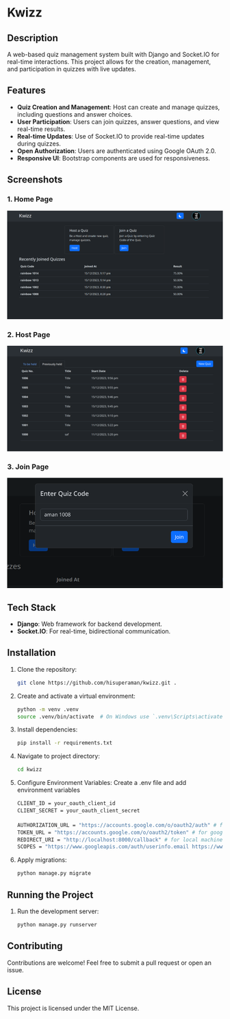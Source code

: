 # Kwizz

## Description

A web-based quiz management system built with Django and Socket.IO for real-time interactions. This project allows for the creation, management, and participation in quizzes with live updates.

## Features

- **Quiz Creation and Management**: Host can create and manage quizzes, including questions and answer choices.
- **User Participation**: Users can join quizzes, answer questions, and view real-time results.
- **Real-time Updates**: Use of Socket.IO to provide real-time updates during quizzes.
- **Open Authorization**: Users are authenticated using Google OAuth 2.0.
- **Responsive UI**: Bootstrap components are used for responsiveness.  

## Screenshots

### 1. Home Page
![Home Page](./screenshots/home_page.png)

### 2. Host Page
![Host Page](./screenshots/host_page.png)

### 3. Join Page
![Join Page](./screenshots/join_page.png)

## Tech Stack

- **Django**: Web framework for backend development.
- **Socket.IO**: For real-time, bidirectional communication.

## Installation

1. Clone the repository:
   ```bash
   git clone https://github.com/hisuperaman/kwizz.git .
2. Create and activate a virtual environment:
    ```bash
    python -m venv .venv
    source .venv/bin/activate  # On Windows use `.venv\Scripts\activate`
3. Install dependencies:
    ```bash
    pip install -r requirements.txt
4. Navigate to project directory:
    ```bash
    cd kwizz
5. Configure Environment Variables: Create a .env file and add environment variables
    ```bash
    CLIENT_ID = your_oauth_client_id
    CLIENT_SECRET = your_oauth_client_secret

    AUTHORIZATION_URL = "https://accounts.google.com/o/oauth2/auth" # for google
    TOKEN_URL = "https://accounts.google.com/o/oauth2/token" # for google
    REDIRECT_URI = "http://localhost:8000/callback" # for local machine
    SCOPES = "https://www.googleapis.com/auth/userinfo.email https://www.googleapis.com/auth/userinfo.profile" # scopes of permissions
6. Apply migrations:
    ```bash
    python manage.py migrate
## Running the Project

1. Run the development server:
   ```bash
   python manage.py runserver
## Contributing

Contributions are welcome! Feel free to submit a pull request or open an issue.

## License

This project is licensed under the MIT License.